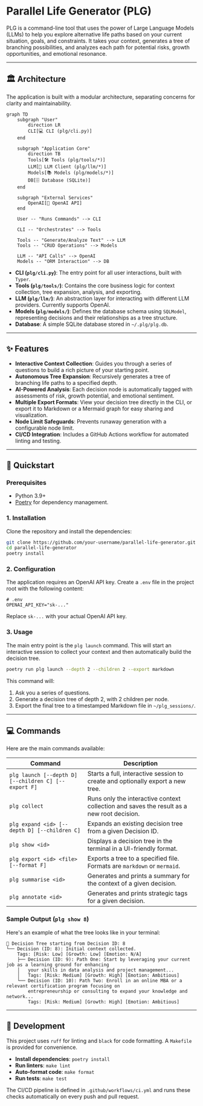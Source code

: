 # Parallel Life Generator (PLG)

PLG is a command-line tool that uses the power of Large Language Models (LLMs) to help you explore alternative life paths based on your current situation, goals, and constraints. It takes your context, generates a tree of branching possibilities, and analyzes each path for potential risks, growth opportunities, and emotional resonance.

---

## 🏛️ Architecture

The application is built with a modular architecture, separating concerns for clarity and maintainability.

```mermaid
graph TD
    subgraph "User"
        direction LR
        CLI[💻 CLI (plg/cli.py)]
    end

    subgraph "Application Core"
        direction TB
        Tools[🛠️ Tools (plg/tools/*)]
        LLM[🧠 LLM Client (plg/llm/*)]
        Models[📚 Models (plg/models/*)]
        DB[🗄️ Database (SQLite)]
    end

    subgraph "External Services"
        OpenAI[🤖 OpenAI API]
    end

    User -- "Runs Commands" --> CLI

    CLI -- "Orchestrates" --> Tools

    Tools -- "Generate/Analyze Text" --> LLM
    Tools -- "CRUD Operations" --> Models

    LLM -- "API Calls" --> OpenAI
    Models -- "ORM Interaction" --> DB
```

-   **CLI (`plg/cli.py`)**: The entry point for all user interactions, built with `Typer`.
-   **Tools (`plg/tools/`)**: Contains the core business logic for context collection, tree expansion, analysis, and exporting.
-   **LLM (`plg/llm/`)**: An abstraction layer for interacting with different LLM providers. Currently supports OpenAI.
-   **Models (`plg/models/`)**: Defines the database schema using `SQLModel`, representing decisions and their relationships as a tree structure.
-   **Database**: A simple SQLite database stored in `~/.plg/plg.db`.

---

## ✨ Features

-   **Interactive Context Collection**: Guides you through a series of questions to build a rich picture of your starting point.
-   **Autonomous Tree Expansion**: Recursively generates a tree of branching life paths to a specified depth.
-   **AI-Powered Analysis**: Each decision node is automatically tagged with assessments of risk, growth potential, and emotional sentiment.
-   **Multiple Export Formats**: View your decision tree directly in the CLI, or export it to Markdown or a Mermaid graph for easy sharing and visualization.
-   **Node Limit Safeguards**: Prevents runaway generation with a configurable node limit.
-   **CI/CD Integration**: Includes a GitHub Actions workflow for automated linting and testing.

---

## 🚀 Quickstart

### Prerequisites

-   Python 3.9+
-   [Poetry](https://python-poetry.org/docs/#installation) for dependency management.

### 1. Installation

Clone the repository and install the dependencies:

```bash
git clone https://github.com/your-username/parallel-life-generator.git
cd parallel-life-generator
poetry install
```

### 2. Configuration

The application requires an OpenAI API key. Create a `.env` file in the project root with the following content:

```
# .env
OPENAI_API_KEY="sk-..."
```
Replace `sk-...` with your actual OpenAI API key.

### 3. Usage

The main entry point is the `plg launch` command. This will start an interactive session to collect your context and then automatically build the decision tree.

```bash
poetry run plg launch --depth 2 --children 2 --export markdown
```

This command will:
1.  Ask you a series of questions.
2.  Generate a decision tree of depth 2, with 2 children per node.
3.  Export the final tree to a timestamped Markdown file in `~/plg_sessions/`.

---

## 💻 Commands

Here are the main commands available:

| Command                                               | Description                                                                                                   |
| ----------------------------------------------------- | ------------------------------------------------------------------------------------------------------------- |
| `plg launch [--depth D] [--children C] [--export F]` | Starts a full, interactive session to create and optionally export a new tree.                                  |
| `plg collect`                                         | Runs only the interactive context collection and saves the result as a new root decision.                     |
| `plg expand <id> [--depth D] [--children C]`          | Expands an existing decision tree from a given Decision ID.                                                   |
| `plg show <id>`                                       | Displays a decision tree in the terminal in a UI-friendly format.                                             |
| `plg export <id> <file> [--format F]`                 | Exports a tree to a specified file. Formats are `markdown` or `mermaid`.                                        |
| `plg summarise <id>`                                  | Generates and prints a summary for the context of a given decision.                                           |
| `plg annotate <id>`                                   | Generates and prints strategic tags for a given decision.                                                     |

### Sample Output (`plg show 8`)

Here's an example of what the tree looks like in your terminal:

```
🌳 Decision Tree starting from Decision ID: 8
└── Decision (ID: 8): Initial context collected.
    Tags: [Risk: Low] [Growth: Low] [Emotion: N/A]
    ├── Decision (ID: 9): Path One: Start by leveraging your current job as a learning ground for enhancing 
    │   your skills in data analysis and project management...
    │   Tags: [Risk: Medium] [Growth: High] [Emotion: Ambitious]
    └── Decision (ID: 10): Path Two: Enroll in an online MBA or a relevant certification program focusing on
        entrepreneurship or consulting to expand your knowledge and network...
        Tags: [Risk: Medium] [Growth: High] [Emotion: Ambitious]
```

---

## 🔧 Development

This project uses `ruff` for linting and `black` for code formatting. A `Makefile` is provided for convenience.

-   **Install dependencies**: `poetry install`
-   **Run linters**: `make lint`
-   **Auto-format code**: `make format`
-   **Run tests**: `make test`

The CI/CD pipeline is defined in `.github/workflows/ci.yml` and runs these checks automatically on every push and pull request.
